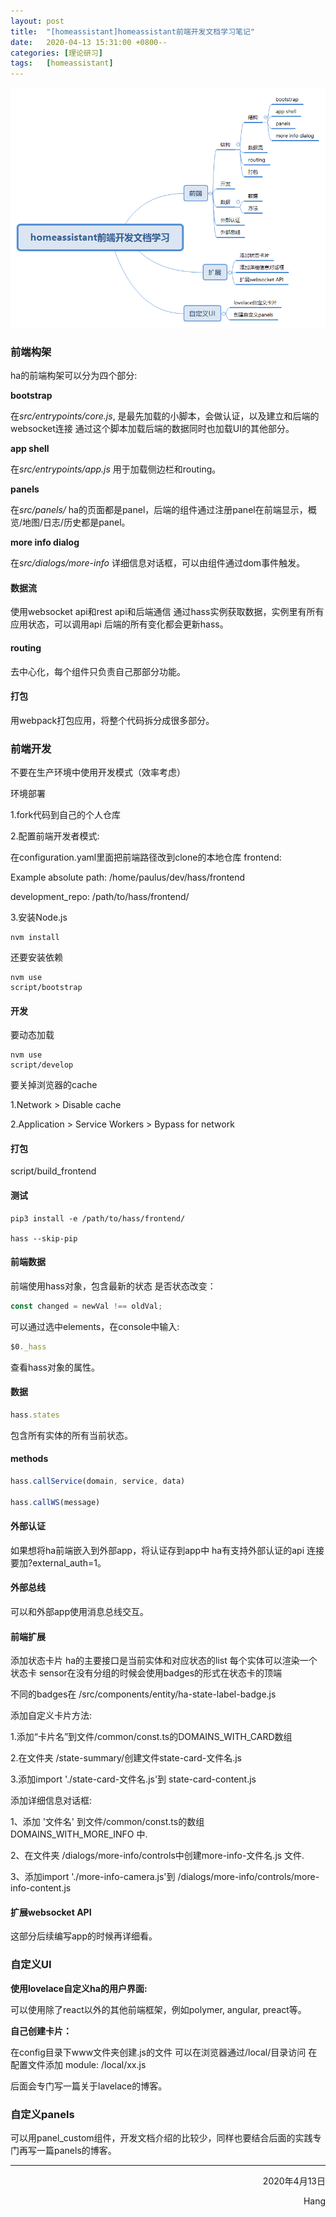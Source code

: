 ```yaml
---
layout: post
title:  "[homeassistant]homeassistant前端开发文档学习笔记"
date:   2020-04-13 15:31:00 +0800--
categories: [理论研习]
tags:   [homeassistant]
---
```


![homeassistant前端开发文档](/images/20200413/homeassistantfrontend.png)

### 前端构架

ha的前端构架可以分为四个部分:

**bootstrap**

在*src/entrypoints/core.js*,
是最先加载的小脚本，会做认证，以及建立和后端的websocket连接
通过这个脚本加载后端的数据同时也加载UI的其他部分。

**app shell**

在*src/entrypoints/app.js*
用于加载侧边栏和routing。

**panels**

在*src/panels/*
ha的页面都是panel，后端的组件通过注册panel在前端显示，概览/地图/日志/历史都是panel。

**more info dialog**

在*src/dialogs/more-info*
详细信息对话框，可以由组件通过dom事件触发。

#### 数据流

使用websocket api和rest api和后端通信
通过hass实例获取数据，实例里有所有应用状态，可以调用api
后端的所有变化都会更新hass。

#### routing

去中心化，每个组件只负责自己那部分功能。

#### 打包

用webpack打包应用，将整个代码拆分成很多部分。


### 前端开发

不要在生产环境中使用开发模式（效率考虑）

环境部署

1.fork代码到自己的个人仓库

2.配置前端开发者模式:

在configuration.yaml里面把前端路径改到clone的本地仓库
frontend:

Example absolute path: /home/paulus/dev/hass/frontend

development_repo: /path/to/hass/frontend/

3.安装Node.js

```shell
nvm install
```

还要安装依赖

```shell
nvm use
script/bootstrap
```

#### 开发

要动态加载

```shell
nvm use
script/develop
```

要关掉浏览器的cache

1.Network > Disable cache

2.Application > Service Workers > Bypass for network

#### 打包

script/build_frontend

#### 测试

```shell
pip3 install -e /path/to/hass/frontend/

hass --skip-pip
```

#### 前端数据

前端使用hass对象，包含最新的状态
是否状态改变：

```javascript
const changed = newVal !== oldVal;
```

可以通过选中elements，在console中输入:

```javascript
$0._hass
```

查看hass对象的属性。

#### 数据

```javascript
hass.states
```
包含所有实体的所有当前状态。

#### methods

```javascript
hass.callService(domain, service, data)

hass.callWS(message)
```

#### 外部认证

如果想将ha前端嵌入到外部app，将认证存到app中
ha有支持外部认证的api
连接要加?external_auth=1。

#### 外部总线

可以和外部app使用消息总线交互。

#### 前端扩展

添加状态卡片
ha的主要接口是当前实体和对应状态的list
每个实体可以渲染一个状态卡
sensor在没有分组的时候会使用badges的形式在状态卡的顶端

不同的badges在
/src/components/entity/ha-state-label-badge.js

添加自定义卡片方法:

1.添加“卡片名”到文件/common/const.ts的DOMAINS_WITH_CARD数组

2.在文件夹 /state-summary/创建文件state-card-文件名.js

3.添加import './state-card-文件名.js'到 state-card-content.js

添加详细信息对话框:

1、添加 '文件名' 到文件/common/const.ts的数组DOMAINS_WITH_MORE_INFO 中.

2、在文件夹 /dialogs/more-info/controls中创建more-info-文件名.js 文件.

3、添加import './more-info-camera.js'到 /dialogs/more-info/controls/more-info-content.js

#### 扩展websocket API

这部分后续编写app的时候再详细看。

### 自定义UI

**使用lovelace自定义ha的用户界面:**

可以使用除了react以外的其他前端框架，例如polymer, angular, preact等。

**自己创建卡片：**

在config目录下www文件夹创建.js的文件
可以在浏览器通过/local/目录访问
在配置文件添加
module: /local/xx.js

后面会专门写一篇关于lavelace的博客。

### 自定义panels

可以用panel_custom组件，开发文档介绍的比较少，同样也要结合后面的实践专门再写一篇panels的博客。
  
 
___




<p align = "right">2020年4月13日</p>
<p align = "right">Hang</p>

